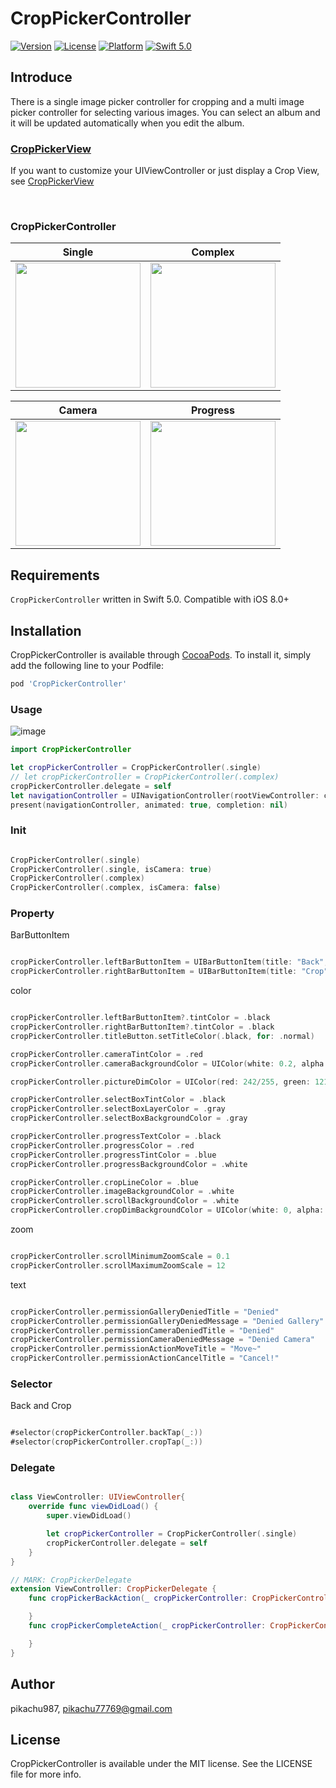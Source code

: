 # CropPickerController

[![Version](https://img.shields.io/cocoapods/v/CropPickerController.svg?style=flat)](https://cocoapods.org/pods/CropPickerController)
[![License](https://img.shields.io/cocoapods/l/CropPickerController.svg?style=flat)](https://cocoapods.org/pods/CropPickerController)
[![Platform](https://img.shields.io/cocoapods/p/CropPickerController.svg?style=flat)](https://cocoapods.org/pods/CropPickerController)
[![Swift 5.0](https://img.shields.io/badge/Swift-5.0-orange.svg?style=flat)](https://developer.apple.com/swift/)

## Introduce

There is a single image picker controller for cropping and a multi image picker controller for selecting various images. You can select an album and it will be updated automatically when you edit the album.

### [CropPickerView](https://github.com/pikachu987/CropPickerView)

If you want to customize your UIViewController or just display a Crop View, see [CropPickerView](https://github.com/pikachu987/CropPickerView)

<br/>

### CropPickerController

|Single|Complex|
|---|---|
|<img src='./img/1.gif' width='200px'>|<img src='./img/2.gif' width='200px'>|


|Camera|Progress|
|---|---|
|<img src='./img/3.gif' width='200px'>|<img src='./img/4.gif' width='200px' >|


## Requirements

`CropPickerController` written in Swift 5.0. Compatible with iOS 8.0+

## Installation

CropPickerController is available through [CocoaPods](https://cocoapods.org). To install
it, simply add the following line to your Podfile:

```ruby
pod 'CropPickerController'
```

### Usage

![image](./img/info.png)

```swift
import CropPickerController
```

```swift
let cropPickerController = CropPickerController(.single)
// let cropPickerController = CropPickerController(.complex)
cropPickerController.delegate = self
let navigationController = UINavigationController(rootViewController: cropPickerController)
present(navigationController, animated: true, completion: nil)
```

### Init

```Swift

CropPickerController(.single)
CropPickerController(.single, isCamera: true)
CropPickerController(.complex)
CropPickerController(.complex, isCamera: false)

```


### Property

BarButtonItem

```swift

cropPickerController.leftBarButtonItem = UIBarButtonItem(title: "Back", style: .plain, target: cropPickerController, action: #selector(cropPickerController.backTap(_:)))
cropPickerController.rightBarButtonItem = UIBarButtonItem(title: "Crop", style: .done, target: cropPickerController, action: #selector(cropPickerController.cropTap(_:)))

```

color

```swift

cropPickerController.leftBarButtonItem?.tintColor = .black
cropPickerController.rightBarButtonItem?.tintColor = .black
cropPickerController.titleButton.setTitleColor(.black, for: .normal)

cropPickerController.cameraTintColor = .red
cropPickerController.cameraBackgroundColor = UIColor(white: 0.2, alpha: 1)

cropPickerController.pictureDimColor = UIColor(red: 242/255, green: 121/255, blue: 141/255, alpha: 0.5)

cropPickerController.selectBoxTintColor = .black
cropPickerController.selectBoxLayerColor = .gray
cropPickerController.selectBoxBackgroundColor = .gray

cropPickerController.progressTextColor = .black
cropPickerController.progressColor = .red
cropPickerController.progressTintColor = .blue
cropPickerController.progressBackgroundColor = .white

cropPickerController.cropLineColor = .blue
cropPickerController.imageBackgroundColor = .white
cropPickerController.scrollBackgroundColor = .white
cropPickerController.cropDimBackgroundColor = UIColor(white: 0, alpha: 0.9)

```

zoom

```swift

cropPickerController.scrollMinimumZoomScale = 0.1
cropPickerController.scrollMaximumZoomScale = 12

```

text

```Swift

cropPickerController.permissionGalleryDeniedTitle = "Denied"
cropPickerController.permissionGalleryDeniedMessage = "Denied Gallery"
cropPickerController.permissionCameraDeniedTitle = "Denied"
cropPickerController.permissionCameraDeniedMessage = "Denied Camera"
cropPickerController.permissionActionMoveTitle = "Move~"
cropPickerController.permissionActionCancelTitle = "Cancel!"

```

### Selector

Back and Crop

```swift

#selector(cropPickerController.backTap(_:))
#selector(cropPickerController.cropTap(_:))

```

### Delegate

```swift

class ViewController: UIViewController{
    override func viewDidLoad() {
        super.viewDidLoad()

        let cropPickerController = CropPickerController(.single)
        cropPickerController.delegate = self
    }
}

// MARK: CropPickerDelegate
extension ViewController: CropPickerDelegate {
    func cropPickerBackAction(_ cropPickerController: CropPickerController) {

    }
    func cropPickerCompleteAction(_ cropPickerController: CropPickerController, images: [UIImage]?, error: Error?) {

    }
}

```

## Author

pikachu987, pikachu77769@gmail.com

## License

CropPickerController is available under the MIT license. See the LICENSE file for more info.
